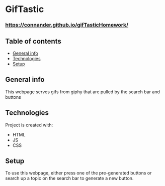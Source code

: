 # GifTastic
### https://connander.github.io/gifTasticHomework/

## Table of contents
* [General info](#general-info)
* [Technologies](#technologies)
* [Setup](#setup)

## General info
This webpage serves gifs from giphy that are pulled by the search bar and buttons
	
## Technologies
Project is created with:
* HTML
* JS
* CSS
	
## Setup
To use this webpage, either press one of the pre-generated buttons or search up a topic on the search bar to generate a new button.
